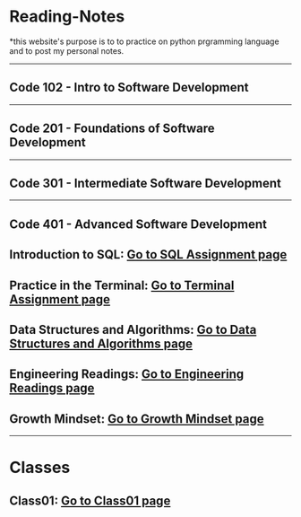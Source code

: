# Reading-Notes

*this website's purpose is to to practice on python prgramming language and to post my personal notes.

---

## Code 102 - Intro to Software Development


---

## Code 201 - Foundations of Software Development


---

## Code 301 - Intermediate Software Development


---

## Code 401 - Advanced Software Development

## Introduction to SQL: [Go to SQL Assignment page](./SQL.md)

## Practice in the Terminal: [Go to Terminal Assignment page](./Terminal.md)

## Data Structures and Algorithms: [Go to Data Structures and Algorithms page](./DataStructuresAndAlgo.md)

## Engineering Readings: [Go to Engineering Readings page](./EngineeringReadings.md)

## Growth Mindset: [Go to Growth Mindset page](./Mindset.md)

---
# Classes

## Class01: [Go to Class01 page](./Class01.md)